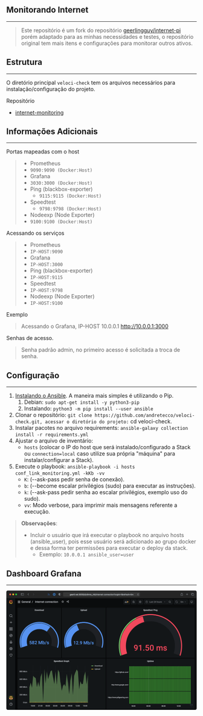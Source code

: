 ## Monitorando Internet
------------------------
> Este repositório é um fork do repositório [geerlingguy/internet-pi](https://github.com/geerlingguy/internet-pi) porém adaptado para as minhas necessidades e testes, o repositório original tem mais itens e configurações para monitorar outros ativos.

## Estrutura
------------
O diretório principal  `veloci-check` tem os arquivos necessários para instalação/configuração do projeto.

Repositório
 - [internet-monitoring](https://github.com/andretecco/internet-monitoring)

## Informações Adicionais
-------------------------

Portas mapeadas com o host
>- Prometheus
>  - `9090:9090 (Docker:Host)`
>- Grafana
>  - `3030:3000 (Docker:Host)`
>- Ping (blackbox-exporter)
>	 - `9115:9115 (Docker:Host)`
>- Speedtest
>	 - `9798:9798 (Docker:Host)`
>- Nodeexp (Node Exporter)
>  - `9100:9100 (Docker:Host)`

Acessando os serviços
>- Prometheus
>  - `IP-HOST:9090`
>- Grafana
>  - `IP-HOST:3000`
>- Ping (blackbox-exporter)
>  - `IP-HOST:9115`
>- Speedtest
>  - `IP-HOST:9798`
>- Nodeexp (Node Exporter)
>  - `IP-HOST:9100`

Exemplo
> Acessando o Grafana, IP-HOST 10.0.0.1
> http://10.0.0.1:3000

Senhas de acesso.
> Senha padrão admin, no primeiro acesso é solicitada a troca de senha.

## Configuração 
-----------------

1. [Instalando o Ansible](https://docs.ansible.com/ansible/latest/installation_guide/intro_installation.html). A maneira mais simples é utilizando o Pip.
   1. Debian: `sudo apt-get install -y python3-pip`  
   2. Instalando: `python3 -m pip install --user ansible`  
2. Clonar o repositório: `git clone https://github.com/andretecco/veloci-check.git, acessar o diretório do projeto:` cd veloci-check.  
3. Instalar pacotes no arquivo requirements: `ansible-galaxy collection install -r requirements.yml`
4. Ajustar o arquivo de inventário:
   - `hosts` (colocar o IP do host que será instalado/configurado a Stack ou `connection=local` caso utilize sua própria "máquina" para instalar/configurar a Stack).
5. Execute o playbook: `ansible-playbook -i hosts conf_link_monitoring.yml -kKb -vv`  
   - `K`:  (--ask-pass pedir senha de conexão).
   - `b`:  (--become escalar privilégios (sudo) para executar as instruções).
   - `k`:  (--ask-pass  pedir senha ao escalar privilégios, exemplo uso do sudo).
   - `vv`: Modo verbose, para imprimir mais mensagens referente a execução.

> **Observações**: 
>   - Incluir o usuário que irá executar o playbook no arquivo hosts (ansible_user), pois esse usuário será adicionado ao grupo docker e dessa forma ter permissões para executar o deploy da stack.
> 	  -  Exemplo: `10.0.0.1 ansible_user=user`


## Dashboard Grafana
------------------------
![Internet Monitoring Dashboard Grafana](images/internet-monitoring.png)
